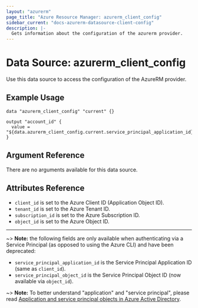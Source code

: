 ```yaml
---
layout: "azurerm"
page_title: "Azure Resource Manager: azurerm_client_config"
sidebar_current: "docs-azurerm-datasource-client-config"
description: |-
  Gets information about the configuration of the azurerm provider.
---
```


# Data Source: azurerm_client_config

Use this data source to access the configuration of the AzureRM provider.

## Example Usage

```hcl
data "azurerm_client_config" "current" {}

output "account_id" {
  value = "${data.azurerm_client_config.current.service_principal_application_id}"
}
```

## Argument Reference

There are no arguments available for this data source.

## Attributes Reference

* `client_id` is set to the Azure Client ID (Application Object ID).
* `tenant_id` is set to the Azure Tenant ID.
* `subscription_id` is set to the Azure Subscription ID.
* `object_id` is set to the Azure Object ID.

---

~> **Note:** the following fields are only available when authenticating via a Service Principal (as opposed to using the Azure CLI) and have been deprecated:

* `service_principal_application_id` is the Service Principal Application ID (same as `client_id`).
* `service_principal_object_id` is the Service Principal Object ID (now available via `object_id`).

~> **Note:** To better understand "application" and "service principal", please read
[Application and service principal objects in Azure Active Directory](https://docs.microsoft.com/en-us/azure/active-directory/develop/active-directory-application-objects).
